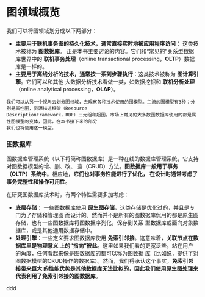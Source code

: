 图领域概览
================================================================================
我们可以将图领域划分成以下两部分：
+ **主要用于联机事务图的持久化技术，通常直接实时地被应用程序访问**： 这类技术被称为 **图数据库**。
正是本书主要讨论的内容。它们和“常见的”关系型数据库世界中的 **联机事务处理**（online transactional
processing，**OLTP**）数据库是一样的。
+ **主要用于离线分析的技术，通常按一系列步骤执行**：这类技术被称为 **图计算引擎**。它们可以和其他
大数据分析技术看做一类，如数据挖掘和 **联机分析处理**（online analytical processing，**OLAP**）。
```
我们可以从另一个视角去划分图领域，去观察各种技术使用的图模型。主流的图模型有3种：分别是属性图，资源描述框架（Resource
DescriptionFramework，RDF）三元组和超图。市场上常见的大多数图数据库使用的都是属性图模型的变体，因此，在本书接下来的部分
我们也将使用这一模型。
```

### 图数据库
图数据库管理系统（以下将简称图数据库）是一种在线的数据库管理系统，它支持对图数据模型的增、删、改、
查（CRUD）方法。**图数据库一般用于事务（OLTP）系统中**。相应地，**它们也对事务性能进行了优化，
在设计时通常考虑了事务完整性和操作可用性**。

在研究图数据库技术时，有两个特性需要多加考虑：
+ **底层存储**： 一些图数据库使用 **原生图存储**，这类存储是优化过的，并且是专门为了存储和管理图
而设计的。然而并不是所有的图数据库侃用的都是原生图存储，也有一些图数据库将图数据序列化，保存到关系
型数据库或面向对象数据库，或是其他通用数据存储中。
+ **处理引擎**：一些定义要求图数据库使用 **免索引邻接**。这意味着，**关联节点在数据库里是物理意义
上的“指向”彼此**。这里如果我们看的更宽泛些，站在用户的角度，任何看起来像是图数据库的都可以称为图数据
库（比如说，提供了对图数据模型的CRUD操作的数据库）。然而，我们得承认这个事实，**免索引邻接带来巨大
的性能优势是其他数据库无法比拟的，因此我们使用原生图处理来代表利用了免索引邻接的图数据库**。









































ddd
